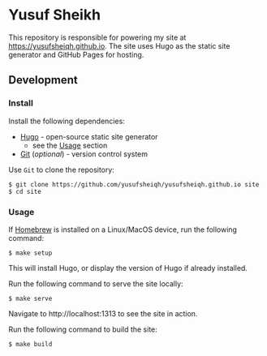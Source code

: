 # Yusuf Sheikh

This repository is responsible for powering my site at https://yusufsheiqh.github.io.
The site uses Hugo as the static site generator and GitHub Pages for hosting.

## Development

### Install

Install the following dependencies:

- [Hugo](https://gohugo.io) - open-source static site generator
  - see the [Usage](#usage) section
- [Git](https://git-scm.com) (_optional_) - version control system

Use `Git` to clone the repository:

```shell script
$ git clone https://github.com/yusufsheiqh/yusufsheiqh.github.io site
$ cd site
```

### Usage

If [Homebrew](https://brew.sh) is installed on a Linux/MacOS device, run the following command:

```shell script
$ make setup
```

This will install Hugo, or display the version of Hugo if already installed.

Run the following command to serve the site locally:

```shell script
$ make serve
```

Navigate to http://localhost:1313 to see the site in action.

Run the following command to build the site:

```shell script
$ make build
```
